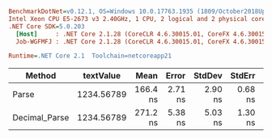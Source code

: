 ``` ini

BenchmarkDotNet=v0.12.1, OS=Windows 10.0.17763.1935 (1809/October2018Update/Redstone5), VM=Hyper-V
Intel Xeon CPU E5-2673 v3 2.40GHz, 1 CPU, 2 logical and 2 physical cores
.NET Core SDK=5.0.203
  [Host]     : .NET Core 2.1.28 (CoreCLR 4.6.30015.01, CoreFX 4.6.30015.01), X64 RyuJIT
  Job-WGFMFJ : .NET Core 2.1.28 (CoreCLR 4.6.30015.01, CoreFX 4.6.30015.01), X64 RyuJIT

Runtime=.NET Core 2.1  Toolchain=netcoreapp21  

```
|        Method |  textValue |     Mean |   Error |  StdDev |  StdErr |      Min |      Max |   Median | Ratio | MannWhitney(5%) | RatioSD |
|-------------- |----------- |---------:|--------:|--------:|--------:|---------:|---------:|---------:|------:|---------------- |--------:|
|         Parse | 1234.56789 | 166.4 ns | 2.71 ns | 2.90 ns | 0.68 ns | 161.9 ns | 173.1 ns | 166.1 ns |  1.00 |            Base |    0.00 |
| Decimal_Parse | 1234.56789 | 271.2 ns | 5.38 ns | 5.03 ns | 1.30 ns | 260.3 ns | 279.9 ns | 271.8 ns |  1.63 |          Slower |    0.04 |
